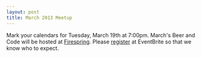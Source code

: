 ```yaml
---
layout: post
title: March 2013 Meetup
---
```


Mark your calendars for Tuesday, March 19th at 7:00pm. March's Beer and Code
will be hosted at [Firespring](http://www.firespring.com/). Please
[register](http://beercodelincoln-03-19-2013.eventbrite.com/) at EventBrite
so that we know who to expect.
